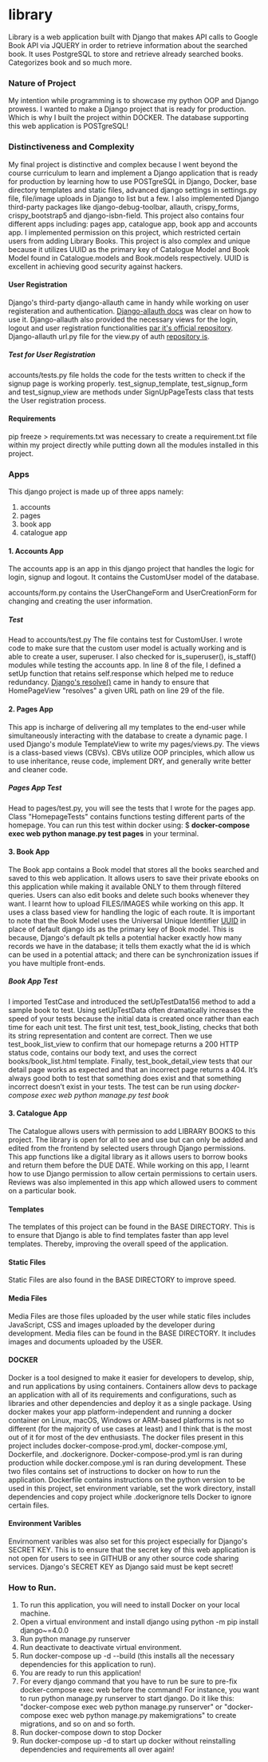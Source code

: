 # library
Library is a web application built with Django that makes API calls to Google Book API via JQUERY in order to retrieve information about the searched book. It uses PostgreSQL to store and retrieve already searched books. Categorizes book and so much more.

### Nature of Project
My intention while programming is to showcase my python OOP and Django prowess. I wanted to make a Django project that is ready for production. Which is why I built the project within DOCKER. The database supporting this web application is POSTgreSQL!

### Distinctiveness and Complexity
My final project is distinctive and complex because I went beyond the course curriculum to learn and implement a Django application that is ready for production by learning how to use POSTgreSQL in Django, Docker, base directory templates and static files, advanced django settings in settings.py file, file/image uploads in Django to list but a few. I also implemented Django third-party packages like django-debug-toolbar, allauth, crispy_forms, crispy_bootstrap5 and django-isbn-field. This project also contains four different apps including: pages app, catalogue app, book app and accounts app. I implemented permission on this project, which restricted certain users from adding Library Books. This project is also complex and unique because it utilizes UUID as the primary key of Catalogue Model and Book Model found in Catalogue.models and Book.models respectively. UUID is excellent in achieving good security against hackers.


#### User Registration
Django's third-party django-allauth came in handy while working on user registeration and authentication. [Django-allauth docs](https://github.com/pennersr/django-allauth) was clear on how to use it. Django-allauth also provided the necessary views for the login, logout and user registration functionalities [par it's official repository](https://github.com/pennersr/django-allauth). Django-allauth url.py file for the view.py of auth [repository is](https://github.com/pennersr/django-allauth/blob/master/allauth/account/urls.py).

##### Test for User Registration
accounts/tests.py file holds the code for the tests written to check if the signup page is working properly. test_signup_template, test_signup_form and test_signup_view are methods under SignUpPageTests class that tests the User registration process.


#### Requirements
pip freeze > requirements.txt was necessary to create a requirement.txt file within my project directly while putting down all the modules installed in this project.


### Apps
This django project is made up of three apps namely:
1. accounts
2. pages
3. book app
4. catalogue app

#### 1. Accounts App
The accounts app is an app in this django project that handles the logic for login, signup and logout. It contains the CustomUser model of the database.

accounts/form.py contains the UserChangeForm and UserCreationForm for changing and creating the user information. 

##### Test
Head to accounts/test.py The file contains test for CustomUser. I wrote code to make sure that the custom user model is actually working and is able to create a user, superuser. I also checked for is_superuser(), is_staff() modules while testing the accounts app. In line 8 of the file, I defined a setUp function that retains self.response which helped me to reduce redundancy.
[Django's resolve()](https://docs.djangoproject.com/en/4.0/ref/urlresolvers/#resolve) came in handy to ensure that HomePageView "resolves" a given URL path on line 29 of the file.


#### 2. Pages App
This app is incharge of delivering all my templates to the end-user while simultaneously interacting with the database to create a dynamic page. I used Django's module TemplateView to write my pages/views.py. The views is a class-based views (CBVs). CBVs utilize OOP principles, which allow us to use inheritance, reuse code,  implement DRY, and generally write better and cleaner code.

##### Pages App Test
Head to pages/test.py, you will see the tests that I wrote for the pages app. Class "HomepageTests" contains functions testing different parts of the homepage. You can run this test within docker using: $ **docker-compose exec web python manage.py test pages** 
in your terminal.

#### 3. Book App
The Book app contains a Book model that stores all the books searched and saved to this web application. It allows users to save their private ebooks on this application while making it available ONLY to them through filtered queries. Users can also edit books and delete such books whenever they want.
I learnt how to upload FILES/IMAGES while working on this app.
It uses a class based view for handling the logic of each route. It is important to note that the Book Model uses the Universal Unique Identifier [UUID](https://docs.djangoproject.com/en/4.0/ref/models/fields/#django.db.models.UUIDField) in place of default django ids as the primary key of Book model. This is because, Django's default pk tells a potential hacker exactly how many records we have in the database; it tells them exactly what the id is which can be used in a potential attack; and there can be synchronization issues if you have multiple front-ends.

##### Book App Test
I imported TestCase and introduced the setUpTestData156 method to add a sample book to test. Using setUpTestData often dramatically increases the speed of your tests because the initial data is created once rather than each time for each unit test.
The first unit test, test_book_listing, checks that both its string representation and content are correct. Then we use test_book_list_view to confirm that our homepage returns a 200 HTTP status code, contains our body text, and uses the correct books/book_list.html template. Finally, test_book_detail_view tests that our detail page works as expected and that an incorrect page returns a 404. It’s always good both to test that something does exist and that something incorrect doesn’t exist in your tests. The test can be run using *docker-compose exec web python manage.py test book*


#### 3. Catalogue App
The Catalogue allows users with permission to add LIBRARY BOOKS to this project. The library is open for all to see and use but can only be added and edited from the frontend by selected users through Django permissions.
This app functions like a digital library as it allows users to borrow books and return them before the DUE DATE. 
While working on this app, I learnt how to use Django permission to allow certain permissions to certain users. Reviews was also implemented in this app which allowed users to comment on a particular book.


#### Templates
The templates of this project can be found in the BASE DIRECTORY. This is to ensure that Django is able to find templates faster than app level templates. Thereby, improving the overall speed of the application.


#### Static Files
Static Files are also found in the BASE DIRECTORY to improve speed.


#### Media Files
Media Files are those files uploaded by the user while static files includes JavaScript, CSS and images uploaded by the developer during development. Media files can be found in the BASE DIRECTORY. It includes images and documents uploaded by the USER.


#### DOCKER
Docker is a tool designed to make it easier for developers to develop, ship, and run applications by using containers. Containers allow devs to package an application with all of its requirements and configurations, such as libraries and other dependencies and deploy it as a single package. Using docker makes your app platform-independent and running a docker container on Linux, macOS, Windows or ARM-based platforms is not so different (for the majority of use cases at least) and I think that is the most out of it for most of the dev enthusiasts.
The docker files present in this project includes docker-compose-prod.yml, docker-compose.yml, Dockerfile, and .dockerignore. Docker-compose-prod.yml is ran during production while docker.compose.yml is ran during development. These two files contains set of instructions to docker on how to run the application. Dockerfile contains instructions on the python version to be used in this project, set environment variable, set the work directory, install dependencies and copy project while .dockerignore tells Docker to ignore certain files.



#### Environment Varibles
Envirnoment varibles was also set for this project especially for Django's SECRET KEY. This is to ensure that the secret key of this web application is not open for users to see in GITHUB or any other source code sharing services. Django's SECRET KEY as Django said must be kept secret!


### How to Run.
1. To run this application, you will need to install Docker on your local machine.
2. Open a virtual environment and install django using  python -m pip install django~=4.0.0
3. Run  python manage.py runserver
4. Run deactivate to deactivate virtual environment.
5. Run docker-compose up -d --build (this installs all the necessary dependencies for this application to run).
6. You are ready to run this application!
7. For every django command that you have to run be sure to pre-fix docker-compose exec web before the command! For instance, you want to run python manage.py runserver to start django. Do it like this: "docker-compose exec web python manage.py runserver" or "docker-compose exec web python manage.py makemigrations" to create migrations, and so on and so forth.
8. Run docker-compose down to stop Docker
9. Run docker-compose up -d to start up docker without reinstalling dependencies and requirements all over again!


